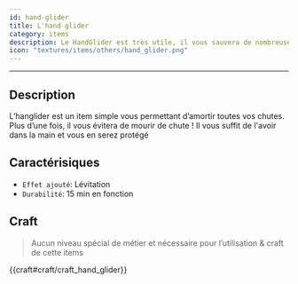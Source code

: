 ```yaml
---
id: hand-glider
title: L'hand glider 
category: items
description: Le HandGlider est très utile, il vous sauvera de nombreuses chutes !
icon: "textures/items/others/hand_glider.png"
---
```

___
## Description

L’hanglider est un item simple vous permettant d’amortir toutes vos chutes. Plus d’une fois, il vous évitera de mourir de chute ! 
Il vous suffit de l'avoir dans la main et vous en serez protégé 

## Caractérisiques 

- `` Effet ajouté ``: Lévitation 
- `` Durabilité ``: 15 min en fonction
 
## Craft  

> Aucun niveau spécial de métier et nécessaire pour l’utilisation & craft de cette items  

{{craft#craft/craft_hand_glider}} 
